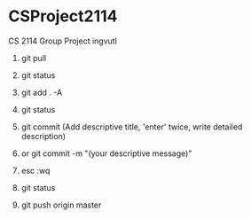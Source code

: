 CSProject2114
=============

CS 2114 Group Project 
ingvutl
1. git pull

2. git status

3. git add . -A

4. git status

5. git commit (Add descriptive title, 'enter' twice, write detailed description) 

6. or git commit -m "(your descriptive message)"

6. esc :wq

7. git status

8. git push origin master

